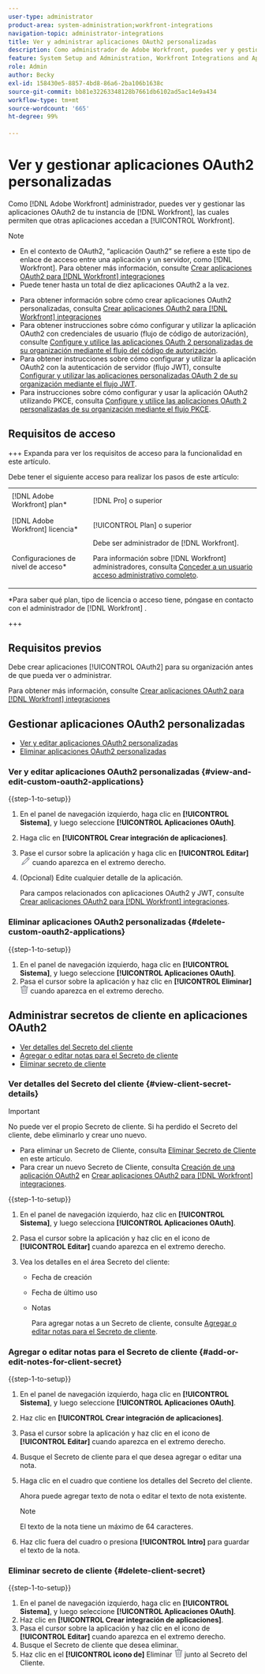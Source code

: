 ```yaml
---
user-type: administrator
product-area: system-administration;workfront-integrations
navigation-topic: administrator-integrations
title: Ver y administrar aplicaciones OAuth2 personalizadas
description: Como administrador de Adobe Workfront, puedes ver y gestionar las aplicaciones OAuth2 de tu instancia de Workfront, las cuales permiten que otras aplicaciones accedan a Workfront.
feature: System Setup and Administration, Workfront Integrations and Apps
role: Admin
author: Becky
exl-id: 158430e5-8857-4bd8-86a6-2ba106b1638c
source-git-commit: bb81e32263348128b7661db6102ad5ac14e9a434
workflow-type: tm+mt
source-wordcount: '665'
ht-degree: 99%

---
```


# Ver y gestionar aplicaciones OAuth2 personalizadas

Como [!DNL Adobe Workfront] administrador, puedes ver y gestionar las aplicaciones OAuth2 de tu instancia de [!DNL Workfront], las cuales permiten que otras aplicaciones accedan a [!UICONTROL Workfront].

>[!NOTE]
>
>* En el contexto de OAuth2, “aplicación Oauth2” se refiere a este tipo de enlace de acceso entre una aplicación y un servidor, como [!DNL Workfront]. Para obtener más información, consulte [Crear aplicaciones OAuth2 para [!DNL Workfront] integraciones](../../administration-and-setup/configure-integrations/create-oauth-application.md)
>* Puede tener hasta un total de diez aplicaciones OAuth2 a la vez.

* Para obtener información sobre cómo crear aplicaciones OAuth2 personalizadas, consulta [Crear aplicaciones OAuth2 para [!DNL Workfront] integraciones](../../administration-and-setup/configure-integrations/create-oauth-application.md)
* Para obtener instrucciones sobre cómo configurar y utilizar la aplicación OAuth2 con credenciales de usuario (flujo de código de autorización), consulte [Configure y utilice las aplicaciones OAuth 2 personalizadas de su organización mediante el flujo del código de autorización](../../wf-api/api/oauth-app-code-token-flow.md).
* Para obtener instrucciones sobre cómo configurar y utilizar la aplicación OAuth2 con la autenticación de servidor (flujo JWT), consulte [Configurar y utilizar las aplicaciones personalizadas OAuth 2 de su organización mediante el flujo JWT](../../wf-api/api/oauth-app-jwt-flow.md).
* Para instrucciones sobre cómo configurar y usar la aplicación OAuth2 utilizando PKCE, consulta [Configure y utilice las aplicaciones OAuth 2 personalizadas de su organización mediante el flujo PKCE](../../wf-api/api/oauth-app-pkce-flow.md).

## Requisitos de acceso

+++ Expanda para ver los requisitos de acceso para la funcionalidad en este artículo.

Debe tener el siguiente acceso para realizar los pasos de este artículo:

<table style="table-layout:auto"> 
 <col> 
 <col> 
 <tbody> 
  <tr> 
   <td role="rowheader">[!DNL Adobe Workfront] plan*</td> 
   <td> <p>[!DNL Pro] o superior</p> </td> 
  </tr> 
  <tr> 
   <td role="rowheader">[!DNL Adobe Workfront] licencia*</td> 
   <td> <p>[!UICONTROL Plan] o superior</p> </td> 
  </tr> 
  <tr> 
   <td role="rowheader">Configuraciones de nivel de acceso*</td> 
   <td> Debe ser administrador de [!DNL Workfront]. </p>
    <p>Para información sobre [!DNL Workfront] administradores, consulta <a href="../../administration-and-setup/add-users/configure-and-grant-access/grant-a-user-full-administrative-access.md" class="MCXref xref">Conceder a un usuario acceso administrativo completo</a>.</p>
     </td> 
  </tr> 
 </tbody> 
</table>

&#42;Para saber qué plan, tipo de licencia o acceso tiene, póngase en contacto con el administrador de [!DNL Workfront] .

+++

## Requisitos previos

Debe crear aplicaciones [!UICONTROL OAuth2] para su organización antes de que pueda ver o administrar.

Para obtener más información, consulte [Crear aplicaciones OAuth2 para  [!DNL Workfront] integraciones](../../administration-and-setup/configure-integrations/create-oauth-application.md)

## Gestionar aplicaciones OAuth2 personalizadas

* [Ver y editar aplicaciones OAuth2 personalizadas](#view-and-edit-custom-oauth2-applications)
* [Eliminar aplicaciones OAuth2 personalizadas](#delete-custom-oauth2-applications)

### Ver y editar aplicaciones OAuth2 personalizadas {#view-and-edit-custom-oauth2-applications}

{{step-1-to-setup}}

1. En el panel de navegación izquierdo, haga clic en **[!UICONTROL Sistema]**, y luego seleccione **[!UICONTROL Aplicaciones OAuth]**.
1. Haga clic en **[!UICONTROL Crear integración de aplicaciones]**.
1. Pase el cursor sobre la aplicación y haga clic en **[!UICONTROL Editar]** ![](assets/edit-icon.png) cuando aparezca en el extremo derecho.
1. (Opcional) Edite cualquier detalle de la aplicación.

   Para campos relacionados con aplicaciones OAuth2 y JWT, consulte [Crear aplicaciones OAuth2 para [!DNL Workfront] integraciones](../../administration-and-setup/configure-integrations/create-oauth-application.md).

### Eliminar aplicaciones OAuth2 personalizadas {#delete-custom-oauth2-applications}

{{step-1-to-setup}}

1. En el panel de navegación izquierdo, haga clic en **[!UICONTROL Sistema]**, y luego seleccione **[!UICONTROL Aplicaciones OAuth]**.
1. Pasa el cursor sobre la aplicación y haz clic en **[!UICONTROL Eliminar]** ![](assets/delete.png) cuando aparezca en el extremo derecho.

## Administrar secretos de cliente en aplicaciones OAuth2

* [Ver detalles del Secreto del cliente](#view-client-secret-details)
* [Agregar o editar notas para el Secreto de cliente](#add-or-edit-notes-for-client-secret)
* [Eliminar secreto de cliente](#delete-client-secret)

### Ver detalles del Secreto del cliente {#view-client-secret-details}

>[!IMPORTANT]
>
>No puede ver el propio Secreto de cliente. Si ha perdido el Secreto del cliente, debe eliminarlo y crear uno nuevo.
>
>* Para eliminar un Secreto de Cliente, consulta [Eliminar Secreto de Cliente](#delete-client-secret) en este artículo.
>* Para crear un nuevo Secreto de Cliente, consulta [Creación de una aplicación OAuth2](../../administration-and-setup/configure-integrations/create-oauth-application.md#create) en [Crear aplicaciones OAuth2 para [!DNL Workfront] integraciones](../../administration-and-setup/configure-integrations/create-oauth-application.md).
>

{{step-1-to-setup}}

1. En el panel de navegación izquierdo, haz clic en **[!UICONTROL Sistema]**, y luego selecciona **[!UICONTROL Aplicaciones OAuth]**.
1. Pasa el cursor sobre la aplicación y haz clic en el icono de **[!UICONTROL Editar]** cuando aparezca en el extremo derecho.
1. Vea los detalles en el área Secreto del cliente:

   * Fecha de creación
   * Fecha de último uso
   * Notas

     Para agregar notas a un Secreto de cliente, consulte [Agregar o editar notas para el Secreto de cliente](#add-or-edit-notes-for-client-secret).

### Agregar o editar notas para el Secreto de cliente {#add-or-edit-notes-for-client-secret}

{{step-1-to-setup}}

1. En el panel de navegación izquierdo, haga clic en **[!UICONTROL Sistema]**, y luego seleccione **[!UICONTROL Aplicaciones OAuth]**.
1. Haz clic en **[!UICONTROL Crear integración de aplicaciones]**.
1. Pasa el cursor sobre la aplicación y haz clic en el icono de **[!UICONTROL Editar]** cuando aparezca en el extremo derecho.
1. Busque el Secreto de cliente para el que desea agregar o editar una nota.
1. Haga clic en el cuadro que contiene los detalles del Secreto del cliente.

   Ahora puede agregar texto de nota o editar el texto de nota existente.

   >[!NOTE]
   >
   >El texto de la nota tiene un máximo de 64 caracteres.

1. Haz clic fuera del cuadro o presiona **[!UICONTROL Intro]** para guardar el texto de la nota.

### Eliminar secreto de cliente {#delete-client-secret}

{{step-1-to-setup}}

1. En el panel de navegación izquierdo, haga clic en **[!UICONTROL Sistema]**, y luego seleccione **[!UICONTROL Aplicaciones OAuth]**.
1. Haz clic en **[!UICONTROL Crear integración de aplicaciones]**.
1. Pasa el cursor sobre la aplicación y haz clic en el icono de **[!UICONTROL Editar]** cuando aparezca en el extremo derecho.
1. Busque el Secreto de cliente que desea eliminar.
1. Haz clic en el **[!UICONTROL icono de]** Eliminar ![](assets/delete.png) junto al Secreto del Cliente.
